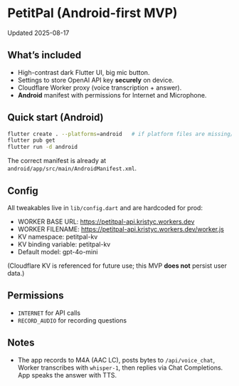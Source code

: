 # PetitPal (Android-first MVP)

Updated 2025-08-17

## What’s included
- High-contrast dark Flutter UI, big mic button.
- Settings to store OpenAI API key **securely** on device.
- Cloudflare Worker proxy (voice transcription + answer).
- **Android** manifest with permissions for Internet and Microphone.

## Quick start (Android)
```bash
flutter create . --platforms=android   # if platform files are missing/need refresh
flutter pub get
flutter run -d android
```
The correct manifest is already at `android/app/src/main/AndroidManifest.xml`.

## Config
All tweakables live in `lib/config.dart` and are hardcoded for prod:
- WORKER BASE URL: https://petitpal-api.kristyc.workers.dev
- WORKER FILENAME: https://petitpal-api.kristyc.workers.dev/worker.js
- KV namespace: petitpal-kv
- KV binding variable: petitpal-kv
- Default model: gpt-4o-mini

(Cloudflare KV is referenced for future use; this MVP **does not** persist user data.)

## Permissions
- `INTERNET` for API calls
- `RECORD_AUDIO` for recording questions

## Notes
- The app records to M4A (AAC LC), posts bytes to `/api/voice_chat`, Worker transcribes with `whisper-1`, then replies via Chat Completions. App speaks the answer with TTS.
